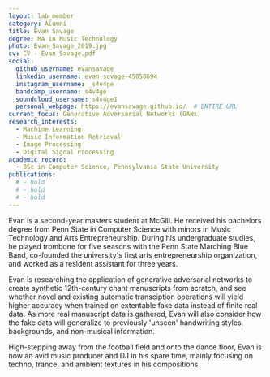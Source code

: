 ```yaml
---
layout: lab_member
category: Alumni
title: Evan Savage
degree: MA in Music Technology
photo: Evan_Savage_2019.jpg
cv: CV - Evan Savage.pdf
social:
  github_username: evansavage
  linkedin_username: evan-savage-45050694
  instagram_username: _s4v4ge
  bandcamp_username: s4v4ge
  soundcloud_username: s4v4ge1
  personal_webpage: https://evansavage.github.io/  # ENTIRE URL
current_focus: Generative Adversarial Networks (GANs)
research_interests:
  - Machine Learning
  - Music Information Retrieval
  - Image Processing
  - Digital Signal Processing
academic_record:
  - BSc in Computer Science, Pennsylvania State University
publications:
  # - hold
  # - hold
  # - hold
---
```


<!-- FILL IN BIO HERE -->

Evan is a second-year masters student at McGill. He received his bachelors degree from Penn State in Computer Science with minors in Music Technology and Arts Entrepreneurship. During his undergraduate studies, he played trombone for five seasons with the Penn State Marching Blue Band, co-founded the university's first arts entrepreneurship organization, and worked as a resident assistant for three years.

Evan is researching the application of generative adversarial networks to create synthetic 12th-century chant manuscripts from scratch, and see whether novel and existing automatic transciption operations will yield higher accuracy when trained on extentable fake data instead of finite real data. As more real manuscript data is gathered, Evan will also consider how the fake data will generalize to previously 'unseen' handwriting styles, backgrounds, and non-musical information.

High-stepping away from the football field and onto the dance floor, Evan is now an avid music producer and DJ in his spare time, mainly focusing on techno, trance, and ambient textures in his compositions.
